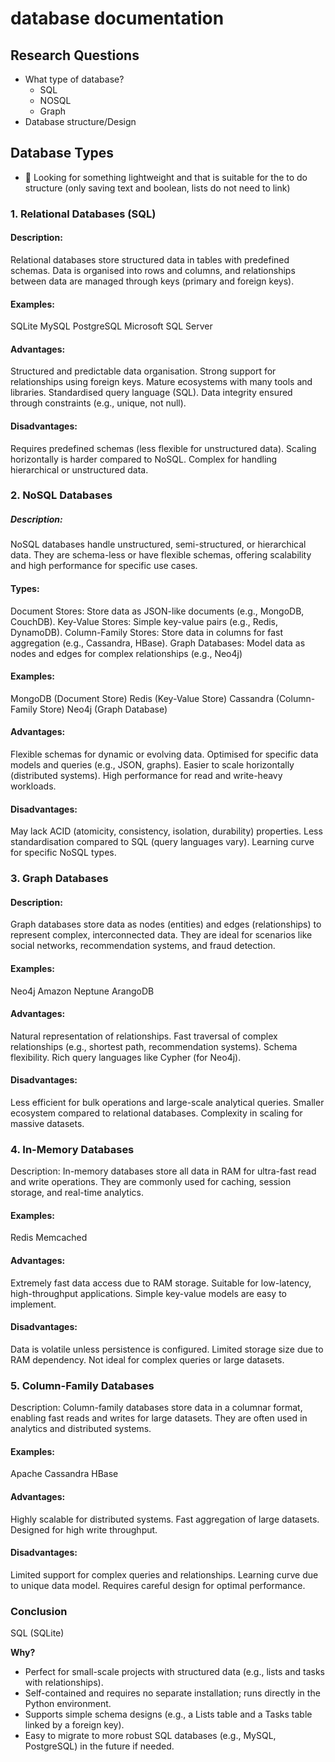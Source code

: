 # database documentation
## Research Questions
* What type of database?
    * SQL
    * NOSQL
    * Graph
* Database structure/Design

## Database Types
* 👀 Looking for something lightweight and that is suitable for the to do structure (only saving text and boolean, lists do not need to link)

### 1. Relational Databases (SQL)
#### Description:
Relational databases store structured data in tables with predefined schemas. Data is organised into rows and columns, and relationships between data are managed through keys (primary and foreign keys).

#### Examples:
SQLite
MySQL
PostgreSQL
Microsoft SQL Server

#### Advantages:
Structured and predictable data organisation.
Strong support for relationships using foreign keys.
Mature ecosystems with many tools and libraries.
Standardised query language (SQL).
Data integrity ensured through constraints (e.g., unique, not null).

#### Disadvantages:
Requires predefined schemas (less flexible for unstructured data).
Scaling horizontally is harder compared to NoSQL.
Complex for handling hierarchical or unstructured data.

### 2. NoSQL Databases
##### Description:
NoSQL databases handle unstructured, semi-structured, or hierarchical data. They are schema-less or have flexible schemas, offering scalability and high performance for specific use cases.

#### Types:
Document Stores: Store data as JSON-like documents (e.g., MongoDB, CouchDB).
Key-Value Stores: Simple key-value pairs (e.g., Redis, DynamoDB).
Column-Family Stores: Store data in columns for fast aggregation (e.g., Cassandra, HBase).
Graph Databases: Model data as nodes and edges for complex relationships (e.g., Neo4j)

#### Examples:
MongoDB (Document Store)
Redis (Key-Value Store)
Cassandra (Column-Family Store)
Neo4j (Graph Database)

#### Advantages:
Flexible schemas for dynamic or evolving data.
Optimised for specific data models and queries (e.g., JSON, graphs).
Easier to scale horizontally (distributed systems).
High performance for read and write-heavy workloads.

#### Disadvantages:
May lack ACID (atomicity, consistency, isolation, durability) properties.
Less standardisation compared to SQL (query languages vary).
Learning curve for specific NoSQL types.

### 3. Graph Databases
#### Description:
Graph databases store data as nodes (entities) and edges (relationships) to represent complex, interconnected data. They are ideal for scenarios like social networks, recommendation systems, and fraud detection.

#### Examples:
Neo4j
Amazon Neptune
ArangoDB

#### Advantages:
Natural representation of relationships.
Fast traversal of complex relationships (e.g., shortest path, recommendation systems).
Schema flexibility.
Rich query languages like Cypher (for Neo4j).

#### Disadvantages:
Less efficient for bulk operations and large-scale analytical queries.
Smaller ecosystem compared to relational databases.
Complexity in scaling for massive datasets.

### 4. In-Memory Databases
Description:
In-memory databases store all data in RAM for ultra-fast read and write operations. They are commonly used for caching, session storage, and real-time analytics.

#### Examples:
Redis
Memcached

#### Advantages:
Extremely fast data access due to RAM storage.
Suitable for low-latency, high-throughput applications.
Simple key-value models are easy to implement.

#### Disadvantages:

Data is volatile unless persistence is configured.
Limited storage size due to RAM dependency.
Not ideal for complex queries or large datasets.

### 5. Column-Family Databases
Description:
Column-family databases store data in a columnar format, enabling fast reads and writes for large datasets. They are often used in analytics and distributed systems.

#### Examples:
Apache Cassandra
HBase

#### Advantages:
Highly scalable for distributed systems.
Fast aggregation of large datasets.
Designed for high write throughput.

#### Disadvantages:
Limited support for complex queries and relationships.
Learning curve due to unique data model.
Requires careful design for optimal performance.

### Conclusion
SQL (SQLite)

**Why?**
- Perfect for small-scale projects with structured data (e.g., lists and tasks with relationships).
- Self-contained and requires no separate installation; runs directly in the Python environment.
- Supports simple schema designs (e.g., a Lists table and a Tasks table linked by a foreign key).
- Easy to migrate to more robust SQL databases (e.g., MySQL, PostgreSQL) in the future if needed.